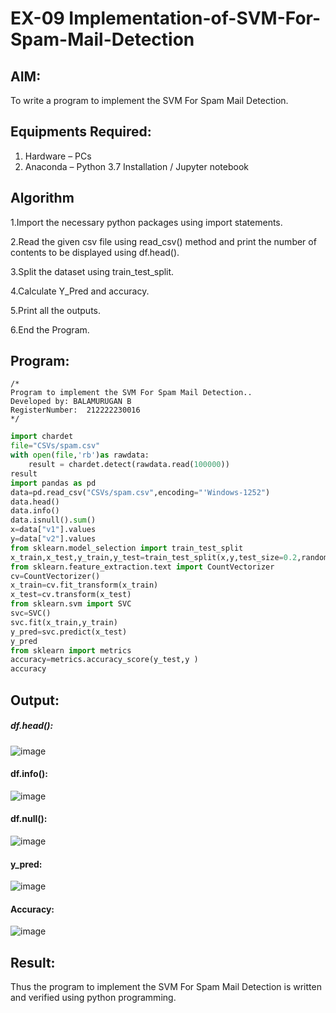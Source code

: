 # EX-09 Implementation-of-SVM-For-Spam-Mail-Detection

## AIM:
To write a program to implement the SVM For Spam Mail Detection.

## Equipments Required:
1. Hardware – PCs
2. Anaconda – Python 3.7 Installation / Jupyter notebook

## Algorithm
1.Import the necessary python packages using import statements.

2.Read the given csv file using read_csv() method and print the number of contents to be displayed using df.head().

3.Split the dataset using train_test_split.

4.Calculate Y_Pred and accuracy.

5.Print all the outputs.

6.End the Program.

## Program:
```
/*
Program to implement the SVM For Spam Mail Detection..
Developed by: BALAMURUGAN B
RegisterNumber:  212222230016
*/
```
```python
import chardet 
file="CSVs/spam.csv"
with open(file,'rb')as rawdata: 
    result = chardet.detect(rawdata.read(100000)) 
result
import pandas as pd 
data=pd.read_csv("CSVs/spam.csv",encoding="'Windows-1252") 
data.head()
data.info()
data.isnull().sum()
x=data["v1"].values 
y=data["v2"].values
from sklearn.model_selection import train_test_split 
x_train,x_test,y_train,y_test=train_test_split(x,y,test_size=0.2,random_state=0)
from sklearn.feature_extraction.text import CountVectorizer 
cv=CountVectorizer()
x_train=cv.fit_transform(x_train) 
x_test=cv.transform(x_test)
from sklearn.svm import SVC 
svc=SVC() 
svc.fit(x_train,y_train) 
y_pred=svc.predict(x_test) 
y_pred
from sklearn import metrics 
accuracy=metrics.accuracy_score(y_test,y )  
accuracy
```

## Output:
##### df.head():
![image](https://github.com/BALA291/Implementation-of-SVM-For-Spam-Mail-Detection/assets/120717501/b01c2e41-4beb-43e6-8896-674ba29b670d)

#### df.info():
![image](https://github.com/BALA291/Implementation-of-SVM-For-Spam-Mail-Detection/assets/120717501/6b2861e9-f88c-4602-9db5-5b6b1849ddde)

#### df.null():
![image](https://github.com/BALA291/Implementation-of-SVM-For-Spam-Mail-Detection/assets/120717501/c44721cf-49ce-4af3-81c4-d4bb4ec6d71c)

#### y_pred:
![image](https://github.com/BALA291/Implementation-of-SVM-For-Spam-Mail-Detection/assets/120717501/35c49c2a-e369-4e18-a528-511457da1fcd)

#### Accuracy:
![image](https://github.com/BALA291/Implementation-of-SVM-For-Spam-Mail-Detection/assets/120717501/dcd90555-cf89-4d9a-9631-17eb19e21e8c)

## Result:
Thus the program to implement the SVM For Spam Mail Detection is written and verified using python programming.
